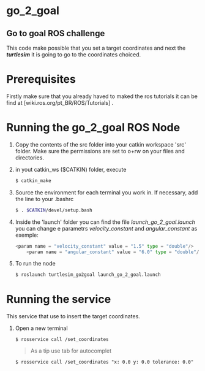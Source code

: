 # go_2_goal
## Go to goal ROS challenge
This code make possible that you set a target coordinates and next the ***turtlesim*** it is going to go to the coordinates choiced. 

# Prerequisites

Firstly make sure that you already haved to maked the ros tutorials it can be find at [wiki.ros.org/pt_BR/ROS/Tutorials] .

# Running the go_2_goal ROS Node
1. Copy the contents of the src folder into your catkin workspace 'src' folder. Make sure the permissions are set to o+rw on your files and directories.

2. in yout catkin_ws ($CATKIN) folder, execute
    ```sh
    $ catkin_make
    ```
3. Source the environment for each terminal you work in. If necessary, add the line to your .bashrc 
    ```sh
    $ . $CATKIN/devel/setup.bash
    ```
4. Inside the 'launch' folder you can find the file *launch_go_2_goal.launch* you can change e parametrs *velocity_constant* and *angular_constant* as exemple:
    ~~~python
    <param name = "velocity_constant" value = "1.5" type = "double"/>
        <param name = "angular_constant" value = "6.0" type = "double"/>  
    ~~~
5. To run the node
    ```sh
    $ roslaunch turtlesim_go2goal launch_go_2_goal.launch    
    ``` 
# Running the service
This service that use to insert the target coordinates.
1. Open a new terminal
    ```
    $ rosservice call /set_coordinates
    ```
        
    >As a tip use tab for autocomplet
    
    ```
    $ rosservice call /set_coordinates "x: 0.0 y: 0.0 tolerance: 0.0"
    ```

    

